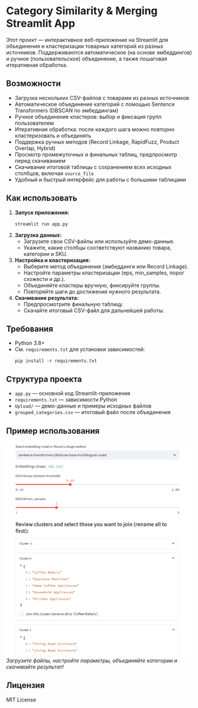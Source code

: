 # Category Similarity & Merging Streamlit App 

Этот проект — интерактивное веб-приложение на Streamlit для объединения и кластеризации товарных категорий из разных источников. Поддерживаются автоматическое (на основе эмбеддингов) и ручное (пользовательское) объединение, а также пошаговая итеративная обработка.

## Возможности

- Загрузка нескольких CSV-файлов с товарами из разных источников
- Автоматическое объединение категорий с помощью Sentence Transformers (DBSCAN по эмбеддингам)
- Ручное объединение кластеров: выбор и фиксация групп пользователем
- Итеративная обработка: после каждого шага можно повторно кластеризовать и объединять
- Поддержка ручных методов (Record Linkage, RapidFuzz, Product Overlap, Hybrid)
- Просмотр промежуточных и финальных таблиц, предпросмотр перед скачиванием
- Скачивание итоговой таблицы с сохранением всех исходных столбцов, включая `source_file`
- Удобный и быстрый интерфейс для работы с большими таблицами

## Как использовать

1. **Запуск приложения:**
   ```
   streamlit run app.py
   ```
2. **Загрузка данных:**
   - Загрузите свои CSV-файлы или используйте демо-данные.
   - Укажите, какие столбцы соответствуют названию товара, категории и SKU.
3. **Настройка и кластеризация:**
   - Выберите метод объединения (эмбеддинги или Record Linkage).
   - Настройте параметры кластеризации (eps, min_samples, порог схожести и др.).
   - Объединяйте кластеры вручную, фиксируйте группы.
   - Повторяйте шаги до достижения нужного результата. 
4. **Скачивание результата:**
   - Предпросмотрите финальную таблицу.
   - Скачайте итоговый CSV-файл для дальнейшей работы.

## Требования

- Python 3.8+
- См. `requirements.txt` для установки зависимостей:
  ```
  pip install -r requirements.txt
  ```

## Структура проекта

- `app.py` — основной код Streamlit-приложения
- `requirements.txt` — зависимости Python
- `Upload/` — демо-данные и примеры исходных файлов
- `grouped_categories.csv` — итоговый файл после объединения

## Пример использования

![Скриншот интерфейса](screenshot.png)  
*Загрузите файлы, настройте параметры, объединяйте категории и скачивайте результат!*

## Лицензия

MIT License